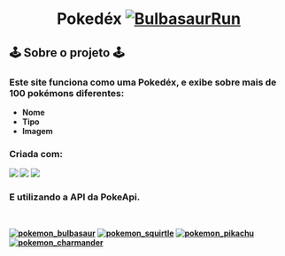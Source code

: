 # <center> <strong>Pokedéx</strong>  [![BulbasaurRun](https://cdn3.emoji.gg/emojis/3723-bulbasaurrun.gif)](https://emoji.gg/emoji/3723-bulbasaurrun)
## 🕹️ <strong>Sobre o projeto 🕹️

### Este site funciona como uma Pokedéx, e exibe sobre mais de 100 pokémons diferentes: 

<ul>
  <li>Nome </li>
  <li>Tipo</li>
  <li>Imagem</li>
</ul>

 ### Criada com: 

![](https://img.shields.io/badge/HTML-239120?style=for-the-badge&logo=html5&logoColor=white) ![](https://img.shields.io/badge/CSS-239120?&style=for-the-badge&logo=css3&logoColor=white) ![](https://img.shields.io/badge/JavaScript-F7DF1E?style=for-the-badge&logo=javascript&logoColor=black)

### E utilizando a <strong>API da PokeApi. </strong>

<br>

[![pokemon_bulbasaur](https://cdn3.emoji.gg/emojis/3935_pokemon_bulbasaur.png)](https://emoji.gg/emoji/3935_pokemon_bulbasaur)   [![pokemon_squirtle](https://cdn3.emoji.gg/emojis/3818_pokemon_squirtle.png)](https://emoji.gg/emoji/3818_pokemon_squirtle)  [![pokemon_pikachu](https://cdn3.emoji.gg/emojis/5927_pokemon_pikachu.png)](https://emoji.gg/emoji/5927_pokemon_pikachu)
[![pokemon_charmander](https://cdn3.emoji.gg/emojis/7194_pokemon_charmander.png)](https://emoji.gg/emoji/7194_pokemon_charmander)

 

